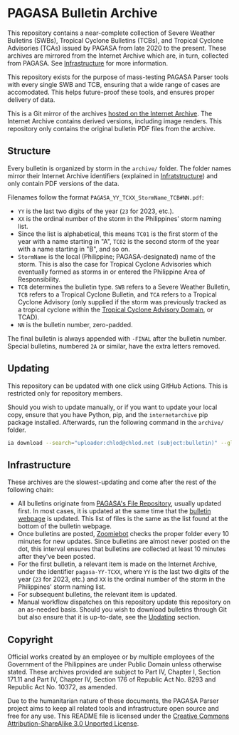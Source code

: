 # PAGASA Bulletin Archive
This repository contains a near-complete collection of Severe Weather Bulletins (SWBs), Tropical Cyclone Bulletins (TCBs), and Tropical Cyclone Advisories (TCAs) issued by PAGASA from late 2020 to the present. These archives are mirrored from the Internet Archive which are, in turn, collected from PAGASA. See [Infrastructure](#infrastructure) for more information.

This repository exists for the purpose of mass-testing PAGASA Parser tools with every single SWB and TCB, ensuring that a wide range of cases are accomodated. This helps future-proof these tools, and ensures proper delivery of data.

This is a Git mirror of the archives [hosted on the Internet Archive](https://archive.org/details/@chlodalejandro?tab=uploads&and%5B%5D=subject%3A%22severe+weather+bulletin%22&and%5B%5D=subject%3A%22tropical+cyclone+advisory%22&and%5B%5D=subject%3A%22tropical+cyclone+bulletin%22&sort=-publicdate). The Internet Archive contains derived versions, including image renders. This repository only contains the original bulletin PDF files from the archive.

## Structure
Every bulletin is organized by storm in the `archive/` folder. The folder names mirror their Internet Archive identifiers (explained in [Infratstructure](#infrastructure)) and only contain PDF versions of the data.

Filenames follow the format `PAGASA_YY_TCXX_StormName_TCB#NN.pdf`:
* `YY` is the last two digits of the year (`23` for 2023, etc.).
* `XX` is the ordinal number of the storm in the Philippines' storm naming list.
 * Since the list is alphabetical, this means `TC01` is the first storm of the year with a name starting in "A", `TC02` is the second storm of the year with a name starting in "B", and so on.
* `StormName` is the local (Philippine; PAGASA-designated) name of the storm. This is also the case for Tropical Cyclone Advisories which eventually formed as storms in or entered the Philippine Area of Responsibility.
* `TCB` determines the bulletin type. `SWB` refers to a Severe Weather Bulletin, `TCB` refers to a Tropical Cyclone Bulletin, and `TCA` refers to a Tropical Cyclone Advisory (only supplied if the storm was previously tracked as a tropical cyclone within the [Tropical Cyclone Advisory Domain](https://en.wikipedia.org/wiki/Philippine_Area_of_Responsibility#Other_areas_forecasting_domains), or TCAD).
* `NN` is the bulletin number, zero-padded.

The final bulletin is always appended with `-FINAL` after the bulletin number. Special bulletins, numbered `2A` or similar, have the extra letters removed.

## Updating
This repository can be updated with one click using GitHub Actions. This is restricted only for repository members.

Should you wish to update manually, or if you want to update your local copy, ensure that you have Python, pip, and the `internetarchive` pip package installed. Afterwards, run the following command in the `archive/` folder.

```bash
ia download --search="uploader:chlod@chlod.net (subject:bulletin)" --glob="*.pdf"
```

## Infrastructure
These archives are the slowest-updating and come after the rest of the following chain:
* All bulletins originate from [PAGASA's File Repository](https://pubfiles.pagasa.dost.gov.ph/tamss/weather/bulletin/), usually updated first. In most cases, it is updated at the same time that the [bulletin webpage](https://bagong.pagasa.dost.gov.ph/tropical-cyclone/severe-weather-bulletin) is updated. This list of files is the same as the list found at the bottom of the bulletin webpage.
* Once bulletins are posted, [Zoomiebot](https://zoomiebot.toolforge.org/) checks the proper folder every 10 minutes for new updates. Since bulletins are almost never posted on the dot, this interval ensures that bulletins are collected at least 10 minutes after they've been posted.
 * For the first bulletin, a relevant item is made on the Internet Archive, under the identifier `pagasa-YY-TCXX`, where `YY` is the last two digits of the year (`23` for 2023, etc.) and `XX` is the ordinal number of the storm in the Philippines' storm naming list.
 * For subsequent bulletins, the relevant item is updated.
* Manual workflow dispatches on this repository update this repository on an as-needed basis. Should you wish to download bulletins through Git but also ensure that it is up-to-date, see the [Updating](#updating) section.

## Copyright
Official works created by an employee or by multiple employees of the Government of the Philippines are under Public Domain unless otherwise stated. These archives provided are subject to Part IV, Chapter I, Section 171.11 and Part IV, Chapter IV, Section 176 of Republic Act No. 8293 and Republic Act No. 10372, as amended.

Due to the humanitarian nature of these documents, the PAGASA Parser project aims to keep all related tools and infrastructure open source and free for any use. This README file is licensed under the [Creative Commons Attribution-ShareAlike 3.0 Unported License](https://creativecommons.org/licenses/by-sa/3.0/).
